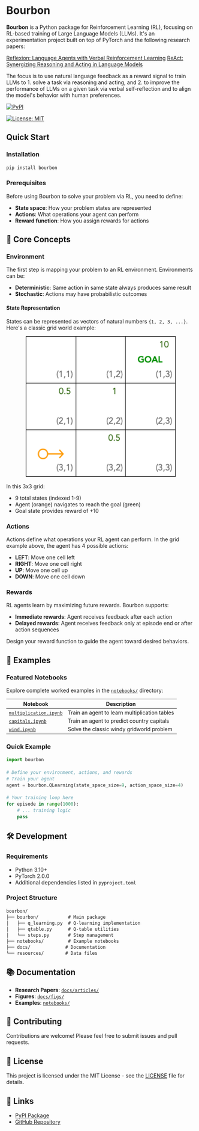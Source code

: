 # Bourbon

**Bourbon** is a Python package for Reinforcement Learning (RL), focusing on RL-based training of Large Language Models (LLMs).
It's an experimentation project built on top of PyTorch and the following research papers:

[Reflexion: Language Agents with Verbal Reinforcement Learning](https://arxiv.org/pdf/2303.11366)
[ReAct: Synergizing Reasoning and Acting in Language Models](https://arxiv.org/pdf/2210.03629)

The focus is to use natural language feedback as a reward signal to train LLMs to 1. solve a task via reasoning and acting, and 2. to improve the performance of LLMs on a given task via verbal self-reflection and to align the model's behavior with human preferences.

[![PyPI](https://img.shields.io/pypi/v/bourbon)](https://pypi.org/project/bourbon/)
<!-- [![Python Version](https://img.shields.io/pypi/pyversions/bourbon?label=Python)](https://pypi.org/project/bourbon/) -->
[![License: MIT](https://img.shields.io/badge/License-MIT-yellow.svg)](https://github.com/meghdadFar/bourbon/blob/main/LICENSE)

## Quick Start

### Installation

```bash
pip install bourbon
```

### Prerequisites

Before using Bourbon to solve your problem via RL, you need to define:

- **State space**: How your problem states are represented
- **Actions**: What operations your agent can perform  
- **Reward function**: How you assign rewards for actions

## 📖 Core Concepts

### Environment

The first step is mapping your problem to an RL environment. Environments can be:

- **Deterministic**: Same action in same state always produces same result
- **Stochastic**: Actions may have probabilistic outcomes

#### State Representation

States can be represented as vectors of natural numbers `{1, 2, 3, ...}`. Here's a classic grid world example:

<p align="center">
    <img src="docs/figs/rlgrid.png" alt="State space and rewards for each state. The agent is shown in orange, and the goal state is in green." width="400">
</p>

In this 3x3 grid:
- 9 total states (indexed 1-9)
- Agent (orange) navigates to reach the goal (green)
- Goal state provides reward of +10

### Actions

Actions define what operations your RL agent can perform. In the grid example above, the agent has 4 possible actions:
- **LEFT**: Move one cell left
- **RIGHT**: Move one cell right  
- **UP**: Move one cell up
- **DOWN**: Move one cell down

### Rewards

RL agents learn by maximizing future rewards. Bourbon supports:

- **Immediate rewards**: Agent receives feedback after each action
- **Delayed rewards**: Agent receives feedback only at episode end or after action sequences

Design your reward function to guide the agent toward desired behaviors.

## 🎯 Examples

### Featured Notebooks

Explore complete worked examples in the [`notebooks/`](./notebooks) directory:

| Notebook | Description |
|----------|-------------|
| [`multiplication.ipynb`](./notebooks/multiplication.ipynb) | Train an agent to learn multiplication tables |
| [`capitals.ipynb`](./notebooks/capitals.ipynb) | Train an agent to predict country capitals |
| [`wind.ipynb`](./notebooks/wind.ipynb) | Solve the classic windy gridworld problem |

### Quick Example

```python
import bourbon

# Define your environment, actions, and rewards
# Train your agent
agent = bourbon.QLearning(state_space_size=9, action_space_size=4)

# Your training loop here
for episode in range(1000):
    # ... training logic
    pass
```

## 🛠️ Development

### Requirements

- Python 3.10+
- PyTorch 2.0.0
- Additional dependencies listed in `pyproject.toml`

### Project Structure

```
bourbon/
├── bourbon/           # Main package
│   ├── q_learning.py  # Q-learning implementation
│   ├── qtable.py      # Q-table utilities
│   └── steps.py       # Step management
├── notebooks/         # Example notebooks
├── docs/             # Documentation
└── resources/        # Data files
```

## 📚 Documentation

- **Research Papers**: [`docs/articles/`](./docs/articles/)
- **Figures**: [`docs/figs/`](./docs/figs/)
- **Examples**: [`notebooks/`](./notebooks/)

## 🤝 Contributing

Contributions are welcome! Please feel free to submit issues and pull requests.

## 📄 License

This project is licensed under the MIT License - see the [LICENSE](LICENSE) file for details.

## 🔗 Links

- [PyPI Package](https://pypi.org/project/bourbon/)
- [GitHub Repository](https://github.com/meghdadFar/bourbon)